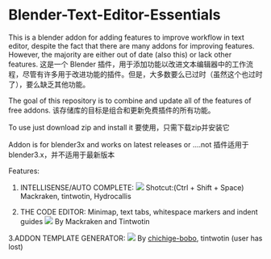 # Blender-Text-Editor-Essentials
This is a blender addon for adding features to improve workflow in text editor, despite the fact that there are many addons for improving features. However, the majority are either out of date (also this) or lack other features.
这是一个 Blender 插件，用于添加功能以改进文本编辑器中的工作流程，尽管有许多用于改进功能的插件。但是，大多数要么已过时（虽然这个也过时了），要么缺乏其他功能。

The goal of this repository is to combine and update all of the features of free addons.
该存储库的目标是组合和更新免费插件的所有功能。

To use just download zip and install it
要使用，只需下载zip并安装它

Addon is for blender3x and works on latest releases or ....not
插件适用于 blender3.x，并不适用于最新版本

Features:

1. INTELLISENSE/AUTO COMPLETE:
![](https://blenderartists.org/uploads/default/original/4X/8/d/5/8d5f9520b1fbc525cbd50f7ce145858749de8fd9.gif)
Shotcut:(Ctrl + Shift + Space)
Mackraken, tintwotin, Hydrocallis



2. THE CODE EDITOR: 
Minimap, text tabs, whitespace markers and indent guides
![](https://blenderartists.org/uploads/default/original/4X/0/0/a/00a4b3bdf5d1e2dc67ce56b8f6af263f0859b86e.gif)
By Mackraken and Tintwotin



3.ADDON TEMPLATE GENERATOR:
![](https://blenderartists.org/uploads/default/original/4X/7/e/5/7e5849b913455345ef1a46f61242e489bf42462d.gif)
By [chichige-bobo](https://github.com/chichige-bobo/), tintwotin (user has lost)
